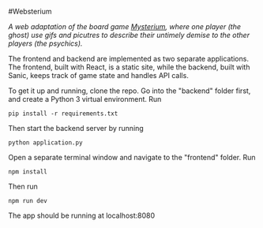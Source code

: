 #Websterium

_A web adaptation of the board game [Mysterium](https://boardgamegeek.com/boardgame/181304/mysterium), where one player (the ghost) use gifs and picutres to describe their untimely demise to the other players (the psychics)._

The frontend and backend are implemented as two separate applications. The frontend, built with React, is a static site, while the backend, built with Sanic, keeps track of game state and handles API calls.

To get it up and running, clone the repo. Go into the "backend" folder first, and create a Python 3 virtual environment. Run

```pip install -r requirements.txt```

Then start the backend server by running

```python application.py```

Open a separate terminal window and navigate to the "frontend" folder. Run

```npm install```

Then run

```npm run dev```

The app should be running at localhost:8080